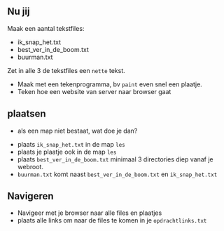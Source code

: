 
## Nu jij

Maak een aantal tekstfiles:

- ik_snap_het.txt
- best_ver_in_de_boom.txt
- buurman.txt

Zet in alle 3 de tekstfiles een `nette` tekst.

- Maak met een tekenprogramma, bv `paint` even snel een plaatje.
- Teken hoe een website van server naar browser gaat 


## plaatsen

* als een map niet bestaat, wat doe je dan?

- plaats `ik_snap_het.txt` in de map `les` 
- plaats je plaatje ook in de map `les`
- plaats `best_ver_in_de_boom.txt` minimaal 3 directories diep vanaf je webroot. 
- `buurman.txt` komt naast `best_ver_in_de_boom.txt` en `ik_snap_het.txt`

## Navigeren

- Navigeer met je browser naar alle files en plaatjes
- plaats alle links om naar de files te komen in je `opdrachtlinks.txt`

